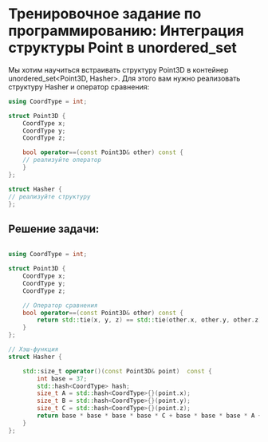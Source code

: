 # Тренировочное задание по программированию: Интеграция структуры Point в unordered_set

Мы хотим научиться встраивать структуру Point3D в контейнер unordered_set<Point3D, Hasher>. Для этого вам нужно реализовать структуру Hasher и оператор сравнения: 

```c++
using CoordType = int;

struct Point3D {
    CoordType x;
    CoordType y;
    CoordType z;

    bool operator==(const Point3D& other) const {
    // реализуйте оператор
    }
};

struct Hasher {
// реализуйте структуру
};
```


## Решение задачи: 

```c++

using CoordType = int;

struct Point3D {
    CoordType x;
    CoordType y;
    CoordType z;

    // Оператор сравнения
    bool operator==(const Point3D& other) const {
        return std::tie(x, y, z) == std::tie(other.x, other.y, other.z);
    }
};

// Хэш-функция
struct Hasher {

    std::size_t operator()(const Point3D& point)  const {
        int base = 37;
        std::hash<CoordType> hash;
        size_t A = std::hash<CoordType>{}(point.x);
        size_t B = std::hash<CoordType>{}(point.y);
        size_t C = std::hash<CoordType>{}(point.z);
        return base * base * base * base * C + base * base * base * A + B;
    }
};
```
